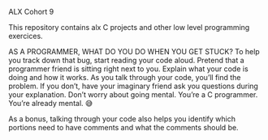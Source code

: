 
ALX Cohort 9

This repository contains alx C projects and other low level programming exercices.

AS A PROGRAMMER, WHAT DO YOU DO WHEN YOU GET STUCK?
To help you track down that bug, start reading your code aloud.
Pretend that a programmer friend is sitting right next to you.
Explain what your code is doing and how it works. 
As you talk through your code, you’ll find the problem. 
If you don’t, have your imaginary friend ask you questions during your explanation.
Don’t worry about going mental. You’re a C programmer. You’re already mental. 😅

As a bonus, talking through your code also helps you identify which portions need to have comments and what the comments should be.

